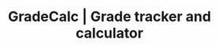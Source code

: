 ---
title: GradeCalc | Grade tracker and calculator
description: Grade Calc is a web application that allows you to manage your exam grades. Automatically calculate the grade you need to pass based on your current grades. Sign in with Google and save your notes to the cloud.
name: GradeCalc
shortName: GradeCalc
addShortcut: true
url: https://gradecalc.mauri.app
maskableIcon: /apps/gradecalc/maskable-icon.png
---